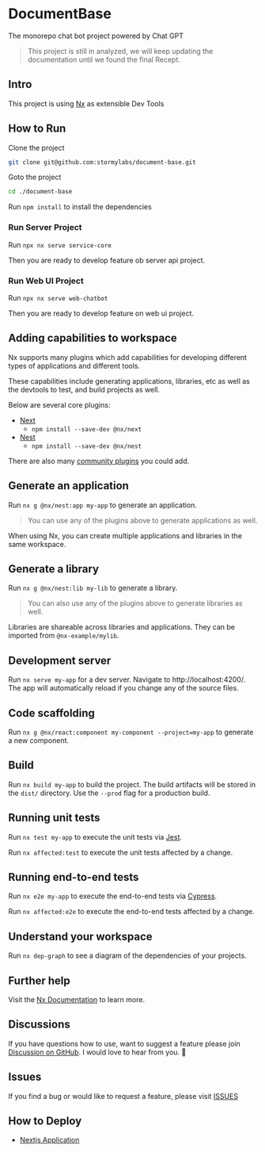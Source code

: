 # DocumentBase

The monorepo chat bot project powered by Chat GPT

> This project is still in analyzed, we will keep updating the documentation until we found the final Recept.

## Intro

This project is using [Nx](https://nx.dev) as extensible Dev Tools

## How to Run

Clone the project

```sh
git clone git@github.com:stormylabs/document-base.git
```

Goto the project

```sh
cd ./document-base
```

Run `npm install` to install the dependencies

### Run Server Project

Run `npx nx serve service-core`

Then you are ready to develop feature ob server api project.

### Run Web UI Project

Run `npx nx serve web-chatbot`

Then you are ready to develop feature on web ui project.

## Adding capabilities to workspace

Nx supports many plugins which add capabilities for developing different types of applications and different tools.

These capabilities include generating applications, libraries, etc as well as the devtools to test, and build projects as well.

Below are several core plugins:

- [Next](https://nextjs.org/)
  - `npm install --save-dev @nx/next`
- [Nest](https://nestjs.com)
  - `npm install --save-dev @nx/nest`

There are also many [community plugins](https://nx.dev/community) you could add.

## Generate an application

Run `nx g @nx/nest:app my-app` to generate an application.

> You can use any of the plugins above to generate applications as well.

When using Nx, you can create multiple applications and libraries in the same workspace.

## Generate a library

Run `nx g @nx/nest:lib my-lib` to generate a library.

> You can also use any of the plugins above to generate libraries as well.

Libraries are shareable across libraries and applications. They can be imported from `@nx-example/mylib`.

## Development server

Run `nx serve my-app` for a dev server. Navigate to http://localhost:4200/. The app will automatically reload if you change any of the source files.

## Code scaffolding

Run `nx g @nx/react:component my-component --project=my-app` to generate a new component.

## Build

Run `nx build my-app` to build the project. The build artifacts will be stored in the `dist/` directory. Use the `--prod` flag for a production build.

## Running unit tests

Run `nx test my-app` to execute the unit tests via [Jest](https://jestjs.io).

Run `nx affected:test` to execute the unit tests affected by a change.

## Running end-to-end tests

Run `nx e2e my-app` to execute the end-to-end tests via [Cypress](https://www.cypress.io).

Run `nx affected:e2e` to execute the end-to-end tests affected by a change.

## Understand your workspace

Run `nx dep-graph` to see a diagram of the dependencies of your projects.

## Further help

Visit the [Nx Documentation](https://nx.dev) to learn more.

## Discussions

If you have questions how to use, want to suggest a feature please join [Discussion on GitHub](https://github.com/khalilsiu/document-base/discussions). I would love to hear from you. 🙂

## Issues

If you find a bug or would like to request a feature, please visit [ISSUES](https://github.com/khalilsiu/document-base/issues)

## How to Deploy

- [Nextjs Application](docs/how-to-deploy-nextjs.md)
